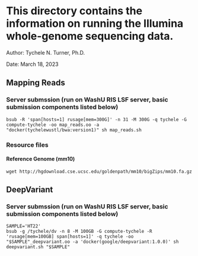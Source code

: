 # This directory contains the information on running the Illumina whole-genome sequencing data.

Author: Tychele N. Turner, Ph.D.

Date: March 18, 2023

## Mapping Reads
### Server submssion (run on WashU RIS LSF server, basic submission components listed below)
```
bsub -R 'span[hosts=1] rusage[mem=300G]' -n 31 -M 300G -q tychele -G compute-tychele -oo map_reads.oo -a "docker(tychelewustl/bwa:version1)" sh map_reads.sh
```

### Resource files

#### Reference Genome (mm10)
```
wget http://hgdownload.cse.ucsc.edu/goldenpath/mm10/bigZips/mm10.fa.gz
```

## DeepVariant
### Server submssion (run on WashU RIS LSF server, basic submission components listed below)
```
SAMPLE='HT22'
bsub -g /tychele/dv -n 8 -M 100GB -G compute-tychele -R 'rusage[mem=100GB] span[hosts=1]' -q tychele -oo "$SAMPLE"_deepvariant.oo -a 'docker(google/deepvariant:1.0.0)' sh deepvariant.sh "$SAMPLE"
```


